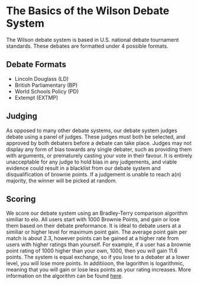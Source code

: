 # The Basics of the Wilson Debate System

The Wilson debate system is based in U.S. national debate tournament standards. These debates are formatted under 4 possible formats.

## Debate Formats

* Lincoln Douglass (LD)
* British Parliamentary (BP)
* World Schools Policy (PD)
* Extempt (EXTMP)

## Judging

As opposed to many other debate systems, our debate system judges debate using a panel of judges. These judges must both be selected, and approved by both debaters before a debate can take place. 
Judges may not display any form of bias towards any single debater, such as providing them with arguments, or prematurely casting your vote in their favour. It is entirely unacceptable for any judge to hold bias in any judgements, and viable evidence could result in a blacklist from our debate system and disqualification of brownie points. 
If a judgement is unable to reach a(n) majority, the winner will be picked at random.

## Scoring

We score our debate system using an Bradley-Terry comparison algorithm similiar to elo. All users start with 1000 Brownie Points, and gain or lose them based on their debate preformance. It is ideal to debate users at a similiar or higher level for maximum point gain. The average point gain per match is about 2.3, however points can be gained at a higher rate from users with higher ratings than yourself. For example, if a user has a brownie point rating of 1000 higher than your own, 1000, then you will gain 11.6 points. The system is equal exchange, so if you lose to a debater at a lower level, you will lose more points. In additiioon, the lagorithm is logarithmic, meaning that you will gain or lose less points as your rating increases. 
More information on the algorithm can be found [here](https://github.com/WilsonPersia/Wilson/blob/main/docs/algorithm.md).
